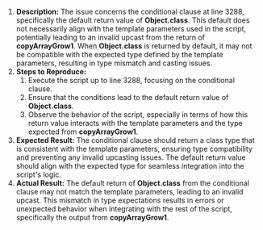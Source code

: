 ﻿1. **Description:** The issue concerns the conditional clause at line 3288, specifically the default return value of **Object.class**. This default does not necessarily align with the template parameters used in the script, potentially leading to an invalid upcast from the return of **copyArrayGrow1**. When **Object.class** is returned by default, it may not be compatible with the expected type defined by the template parameters, resulting in type mismatch and casting issues.
1. **Steps to Reproduce:**
   1. Execute the script up to line 3288, focusing on the conditional clause.
   1. Ensure that the conditions lead to the default return value of **Object.class**.
   1. Observe the behavior of the script, especially in terms of how this return value interacts with the template parameters and the type expected from **copyArrayGrow1**.
1. **Expected Result:** The conditional clause should return a class type that is consistent with the template parameters, ensuring type compatibility and preventing any invalid upcasting issues. The default return value should align with the expected type for seamless integration into the script's logic.
1. **Actual Result:** The default return of **Object.class** from the conditional clause may not match the template parameters, leading to an invalid upcast. This mismatch in type expectations results in errors or unexpected behavior when integrating with the rest of the script, specifically the output from **copyArrayGrow1**.

